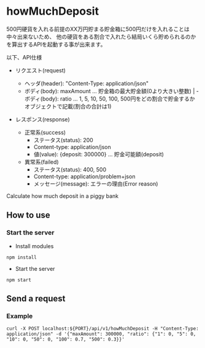 # howMuchDeposit
500円硬貨を入れる前提のXX万円貯まる貯金箱に500円だけを入れることは中々出来ないため、
他の硬貨をある割合で入れたら結局いくら貯められるのかを算出するAPIを起動する事が出来ます。

以下、API仕様
- リクエスト(request)
  - ヘッダ(header): "Content-Type: application/json"
  - ボディ(body): maxAmount ... 貯金箱の最大貯金額(0より大きい整数)
| - ボディ(body): ratio ... 1, 5, 10, 50, 100, 500円をどの割合で貯金するかオブジェクトで記載(割合の合計は1)

- レスポンス(response)
  - 正常系(success)
    - ステータス(status): 200
    - Content-type: application/json
    - 値(value): {deposit: 300000} ... 貯金可能額(deposit)
  - 異常系(failed)
    - ステータス(status): 400, 500
    - Content-type: application/problem+json
    - メッセージ(message): エラーの理由(Error reason)

Calculate how much deposit in a piggy bank

## How to use
### Start the server
- Install modules
```shell
npm install
```

- Start the server
```shell
npm start
```

## Send a request
### Example
```shell
curl -X POST localhost:${PORT}/api/v1/howMuchDeposit -H "Content-Type: application/json" -d '{"maxAmount": 300000, "ratio": {"1": 0, "5": 0, "10": 0, "50": 0, "100": 0.7, "500": 0.3}}'
```